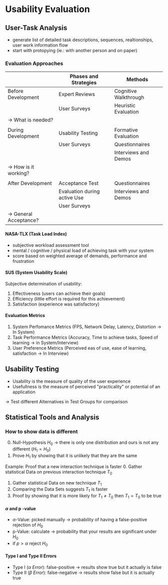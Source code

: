 # Usability Evaluation

## User-Task Analysis
- generate list of detailed task descriptions, sequences, realtionships, user work information flow
- start with protopying (ie.: with another person and on paper)

### Evaluation Approaches
|                       | Phases and Strategies        | Methods               |
| --------------------- | ---------------------------- | --------------------- |
| Before Development    | Expert Reviews               | Cognitive Walkthrough |
|                       | User Surveys                 | Heuristic Evaluation  |
| → What is needed?     |                              |                       |
|                       |                              |                       |
| During Development    | Usability Testing            | Formative Evaluation  |
|                       | User Surveys                 | Questionnaires        |
|                       |                              | Interviews and Demos  |
| → How is it working?  |                              |                       |
|                       |                              |                       |
| After Development     | Acceptance Test              | Questionnaires        |
|                       | Evaluation during active Use | Interviews and Demos  |
|                       | User Surveys                 |                       |
| → General Acceptance? |                              |                       |


#### NASA-TLX (Task Load Index)
- subjective workload assessment tool
- mental / cognitive / physical load of achieving task with your system
- score based on weighted average of demands, performance and frustration

#### SUS (System Usability Scale)
Subjective determination of usability:
1. Effectiveness (users can achieve their goals)
2. Efficiency (little effort is required for this achievement)
3. Satisfaction (experience was satisfactory)

#### Evaluation Metrics
1. System Perfomance Metrics (FPS, Network Delay, Latency, Distortion → In System)
2. Task Performance Metrics (Accuracy, Time to achieve tasks, Speed of learning → in System/Interview)
3. User Preference Metrics (Perceived eas of use, ease of learning, satisfaction → In Interview)

## Usability Testing
- Usability is the measure of quality of the user experience
- Usefullness is the measure of perceived "practicality" or potential of an application

→ Test different Alternatives in Test Groups for comparison

## Statistical Tools and Analysis

### How to show data is different
0. Null-Hypothesis $H_0$ → there is only one distribution and ours is not any different ($H_1 = H_0$)
1. Prove $H_1$ by showing that it is unlikely that they are the same

Example: Proof that a new interaction technique is faster
 0. Gather statistical Data on previous interaction technique $T_0$
 1. Gather statistical Data on new technique $T_1$
 2. Comparing the Data Sets suggests $T_1$ is faster 
 3. Proof by showing that it is more likely for $T_1 \neq T_0$ then $T_1 = T_0$ to be true

#### $\alpha$ and p -value
- $\alpha$-Value: picked manually → probability of having a false-positive rejection of $H_0$
- p-Value: calculate → probability that your results are significant under $H_0$ 
- if $p>\alpha$ reject $H_0$ 

#### Type I and Type II Errors
- Type I ($\alpha \ Error$): false-positive → results show true but it actually is false
- Type II ($\beta \ Error$): false-negative → results show false but it is actually true